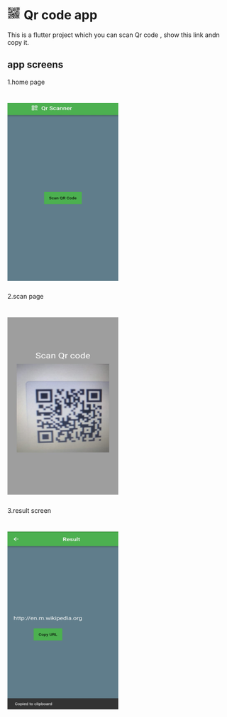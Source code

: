
# <img src="https://github.com/Hind-Alaa-Fathy/qr-code/raw/main/qr.PNG" alt="QR Code" width="30" height="30"> Qr code app

This is a flutter project which you can scan Qr code , show this link andn copy it.

## app screens
1.home page 
# <img src="https://github.com/Hind-Alaa-Fathy/qr-code/blob/main/Scanner.jpeg" alt="QR Code" width="250" height="400"> 
2.scan page 
# <img src="https://github.com/Hind-Alaa-Fathy/qr-code/blob/main/Scan.jpeg" alt="QR Code" width="250" height="400"> 
3.result screen
# <img src="https://github.com/Hind-Alaa-Fathy/qr-code/blob/main/result.jpeg" alt="QR Code" width="250" height="400">


